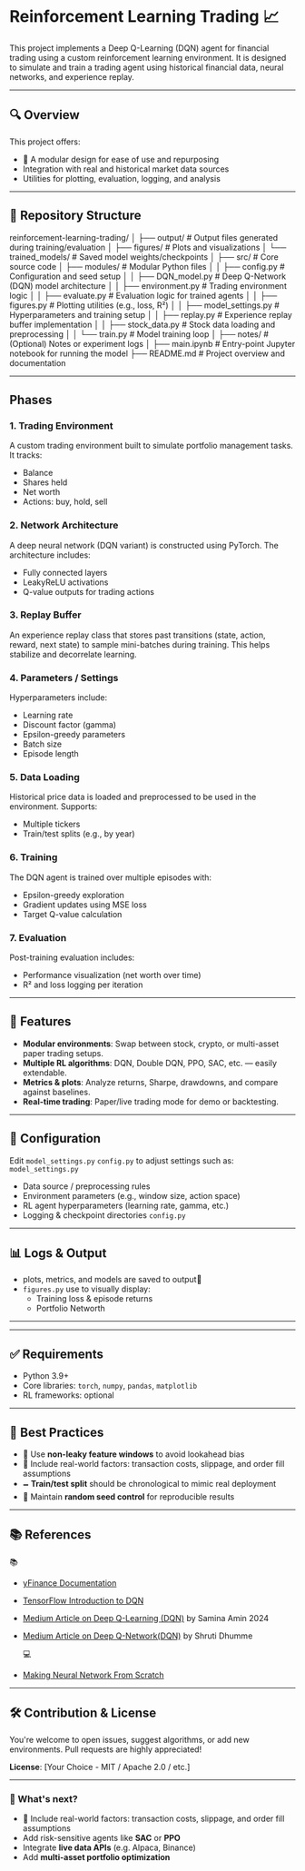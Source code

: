# Reinforcement Learning Trading 📈

This project implements a Deep Q-Learning (DQN) agent for financial trading using a custom reinforcement learning environment. It is designed to simulate and train a trading agent using historical financial data, neural networks, and experience replay.

---

## 🔍 Overview

This project offers:

- 🔄 A modular design for ease of use and repurposing
- Integration with real and historical market data sources
- Utilities for plotting, evaluation, logging, and analysis

---

## 📂 Repository Structure
reinforcement-learning-trading/
│
├── output/                          # Output files generated during training/evaluation
│   ├── figures/                     # Plots and visualizations
│   └── trained_models/             # Saved model weights/checkpoints
│
├── src/                             # Core source code
│   ├── modules/                     # Modular Python files
│   │   ├── config.py               # Configuration and seed setup
│   │   ├── DQN_model.py           # Deep Q-Network (DQN) model architecture
│   │   ├── environment.py         # Trading environment logic
│   │   ├── evaluate.py            # Evaluation logic for trained agents
│   │   ├── figures.py             # Plotting utilities (e.g., loss, R²)
│   │   ├── model_settings.py      # Hyperparameters and training setup
│   │   ├── replay.py              # Experience replay buffer implementation
│   │   ├── stock_data.py          # Stock data loading and preprocessing
│   │   └── train.py               # Model training loop
│
├── notes/                           # (Optional) Notes or experiment logs
│
├── main.ipynb                       # Entry-point Jupyter notebook for running the model
├── README.md                        # Project overview and documentation

---

## Phases

### 1. Trading Environment
A custom trading environment built to simulate portfolio management tasks. It tracks:
- Balance
- Shares held
- Net worth
- Actions: buy, hold, sell

### 2. Network Architecture
A deep neural network (DQN variant) is constructed using PyTorch. The architecture includes:
- Fully connected layers
- LeakyReLU activations
- Q-value outputs for trading actions

### 3. Replay Buffer
An experience replay class that stores past transitions (state, action, reward, next state) to sample mini-batches during training. This helps stabilize and decorrelate learning.

### 4. Parameters / Settings
Hyperparameters include:
- Learning rate
- Discount factor (gamma)
- Epsilon-greedy parameters
- Batch size
- Episode length

### 5. Data Loading
Historical price data is loaded and preprocessed to be used in the environment. Supports:
- Multiple tickers
- Train/test splits (e.g., by year)

### 6. Training
The DQN agent is trained over multiple episodes with:
- Epsilon-greedy exploration
- Gradient updates using MSE loss
- Target Q-value calculation

### 7. Evaluation
Post-training evaluation includes:
- Performance visualization (net worth over time)
- R² and loss logging per iteration
---

## 🎯 Features

- **Modular environments**: Swap between stock, crypto, or multi-asset paper trading setups.
- **Multiple RL algorithms**: DQN, Double DQN, PPO, SAC, etc. — easily extendable.
- **Metrics & plots**: Analyze returns, Sharpe, drawdowns, and compare against baselines.
- **Real-time trading**: Paper/live trading mode for demo or backtesting.

---

## 🔧 Configuration

Edit `model_settings.py`  `config.py` to adjust settings such as:
`model_settings.py`
- Data source / preprocessing rules
- Environment parameters (e.g., window size, action space)
- RL agent hyperparameters (learning rate, gamma, etc.)
- Logging & checkpoint directories
`config.py`

---

## 📊 Logs & Output

- plots, metrics, and models are saved to output📂 
- `figures.py` use to visually display:
  - Training loss & episode returns
  - Portfolio Networth
---

---

## ✅ Requirements

- Python 3.9+
- Core libraries: `torch`, `numpy`, `pandas`, `matplotlib`
- RL frameworks: optional

---

## 📄 Best Practices

- 🧠 Use **non-leaky feature windows** to avoid lookahead bias
- 💸 Include real-world factors: transaction costs, slippage, and order fill assumptions
- 🗕️ **Train/test split** should be chronological to mimic real deployment
- 📍 Maintain **random seed control** for reproducible results

---

## 📚 References

   📚
- [yFinance Documentation](https://ranaroussi.github.io/yfinance/)
- [TensorFlow Introduction to DQN](https://www.tensorflow.org/agents/tutorials/0_intro_rl)
- [Medium Article on Deep Q-Learning (DQN)](https://medium.com/@samina.amin/deep-q-learning-dqn-71c109586bae) by Samina Amin 2024
- [Medium Article on Deep Q-Network(DQN)](https://medium.com/@shruti.dhumne/deep-q-network-dqn-90e1a8799871) by Shruti Dhumme

   
   💻
- [Making Neural Network From Scratch](https://www.youtube.com/watch?v=w8yWXqWQYmU&t=1325s)

---

## 🛠 Contribution & License

You're welcome to open issues, suggest algorithms, or add new environments. Pull requests are highly appreciated!

**License**: [Your Choice - MIT / Apache 2.0 / etc.]

---

### 🚀 What's next?
- 💸 Include real-world factors: transaction costs, slippage, and order fill assumptions
- Add risk-sensitive agents like **SAC** or **PPO**
- Integrate **live data APIs** (e.g. Alpaca, Binance)
- Add **multi-asset portfolio optimization**
